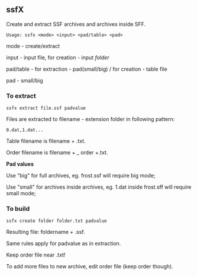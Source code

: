 ## ssfX
Create and extract SSF archives and archives inside SFF.

`Usage: ssfx <mode> <input> <pad/table> <pad>`

mode - create/extract
  
input - input file, for creation - input *folder*

pad/table - for extraction - pad(small/big) / for creation - table file 

pad - small/big

### To extract

`ssfx extract file.ssf padvalue`

Files are extracted to filename - extension folder in following pattern:

`0.dat,1.dat...`

Table filename is filename + .txt.

Order filename is filename + _ order +.txt.

**Pad values**

Use "big" for full archives, eg. frost.ssf will require big mode;

Use "small" for archives inside archives, eg. 1.dat inside frost.sff will require small mode;

### To build

`ssfx create folder folder.txt padvalue`

Resulting file: foldername + .ssf.

Same rules apply for padvalue as in extraction.

Keep order file near .txt!

To add more files to new archive, edit order file (keep order though).


